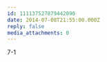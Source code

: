 ```yaml
---
id: 111137527879442090
date: 2014-07-08T21:55:00.000Z
reply: false
media_attachments: 0
---
```


7-1 ​​​​

